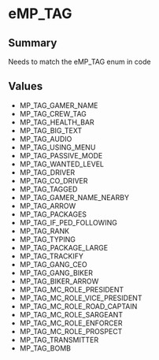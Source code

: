 # eMP_TAG

## Summary
Needs to match the eMP_TAG enum in code

## Values
* MP_TAG_GAMER_NAME
* MP_TAG_CREW_TAG
* MP_TAG_HEALTH_BAR
* MP_TAG_BIG_TEXT
* MP_TAG_AUDIO
* MP_TAG_USING_MENU
* MP_TAG_PASSIVE_MODE
* MP_TAG_WANTED_LEVEL
* MP_TAG_DRIVER
* MP_TAG_CO_DRIVER
* MP_TAG_TAGGED
* MP_TAG_GAMER_NAME_NEARBY
* MP_TAG_ARROW
* MP_TAG_PACKAGES
* MP_TAG_IF_PED_FOLLOWING
* MP_TAG_RANK
* MP_TAG_TYPING
* MP_TAG_PACKAGE_LARGE
* MP_TAG_TRACKIFY
* MP_TAG_GANG_CEO
* MP_TAG_GANG_BIKER
* MP_TAG_BIKER_ARROW
* MP_TAG_MC_ROLE_PRESIDENT
* MP_TAG_MC_ROLE_VICE_PRESIDENT
* MP_TAG_MC_ROLE_ROAD_CAPTAIN
* MP_TAG_MC_ROLE_SARGEANT
* MP_TAG_MC_ROLE_ENFORCER
* MP_TAG_MC_ROLE_PROSPECT
* MP_TAG_TRANSMITTER
* MP_TAG_BOMB